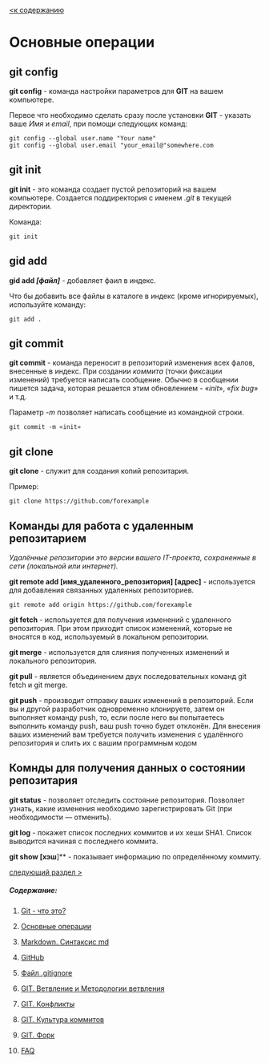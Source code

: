 [<к содержанию](./readme.md)

# Основные операции

## git config

**git config** - команда настройки параметров для **GIT** на вашем компьютере.

Первое что необходимо сделать сразу после установки **GIT** - указать ваше *Имя* и *email*, при помощи следующих команд:

```bash=
git config --global user.name "Your name"
git config --global user.email "your_email@"somewhere.com
```

## git init

**git init** - это команда создает пустой репозиторий на вашем компьютере. Создается поддиректория с именем *.git* в текущей директории.

Команда:

```bash=
git init
```

## gid add

**gid add *[файл]*** - добавляет фаил в индекс.

Что бы добавить все файлы в каталоге в индекс (кроме игнорируемых), используйте команду:

```bash=
git add .
```

## git commit

**git commit** - команда переносит в репозиторий изменения всех фалов, внесенные в индекс. При создании *коммита* (точки фиксации изменений) требуется написать сообщение. Обычно в сообщении пишется задача, которая решается этим обновлением - «*init*», «*fix bug*» и т.д.

Параметр *-m* позволяет написать сообщение из командной строки.

```bush=
git commit -m «init»
```

## git clone

**git clone** - служит для создания копий репозитария.

Пример:

```bush=
git clone https://github.com/forexample
```

## Команды для работа с удаленным репозитарием

*Удалённые репозитории это версии вашего IT-проекта, сохраненные в сети (локальной или интернет).*

**git remote add [имя_удаленного_репозитория] [адрес]** - используется для добавления связанных удаленных репозиториев.

```bush=
git remote add origin https://github.com/forexample
```

**git fetch** -  используется для получения изменений с удаленного репозитория. При этом приходит список изменений, которые не вносятся в код, используемый в локальном репозитории.

**git merge** -  используется для слияния полученных изменений и локального репозитория.

**git pull** -  является объединением двух последовательных команд git fetch и git merge.

**git push** -  производит отправку ваших изменений в репозиторий. Если вы и другой разработчик одновременно клонируете, затем он выполняет команду push, то, если после него вы попытаетесь выполнить команду push, ваш push точно будет отклонён. Для внесения ваших изменений вам требуется получить изменения с удалённого репозитория и слить их с вашим программным кодом

## Комнды для получения данных о состоянии репозитария

**git status** - позволяет отследить состояние репозитория. Позволяет узнать, какие изменения необходимо зарегистрировать Git (при необходимости — отменить).

**git log** - покажет список последних коммитов и их хеши SHA1. Список выводится начиная с последнего коммита.

**git show [хэш**]** - показывает информацию по определённому коммиту.

[следующий раздел >](./markdown.md)

##### Содержание: 
1. [Git - что это?](./what%20is%20it.md "Жми смелее")

2. [Основные операции](./basic%20operations.md "Кликни")

3. [Markdown. Синтаксис md](./markdown.md "Смелее")

4. [GitHub](./github.md)

5. [Файл .gitignore](./aboutgitignore.md)

6. [GIT. Ветвление и Методологии ветвления](./branch.md)

7. [GIT. Конфликты](./conflikt.md)

8. [GIT. Культура коммитов](./cultere%20commit.md)

9. [GIT. Форк](./fork.md)

10. [FAQ](./faq.md)